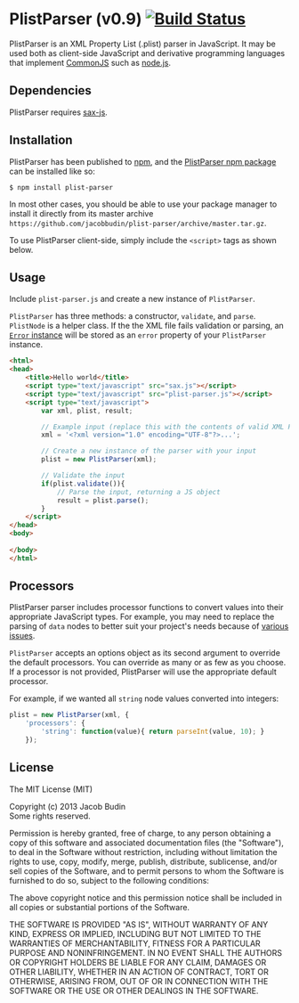# PlistParser (v0.9) [![Build Status](https://travis-ci.org/jacobbudin/plist-parser.png)](https://travis-ci.org/jacobbudin/plist-parser)

PlistParser is an XML Property List (.plist) parser in JavaScript. It may be used both as client-side JavaScript and derivative programming languages that implement [CommonJS](http://www.commonjs.org) such as [node.js](http://nodejs.org).

## Dependencies

PlistParser requires [sax-js](https://github.com/isaacs/sax-js).

## Installation

PlistParser has been published to [npm](https://npmjs.org), and the [PlistParser npm package](https://npmjs.org/package/plist-parser) can be installed like so:

	$ npm install plist-parser

In most other cases, you should be able to use your package manager to install it directly from its master archive `https://github.com/jacobbudin/plist-parser/archive/master.tar.gz`.

To use PlistParser client-side, simply include the `<script>` tags as shown below.

## Usage

Include `plist-parser.js` and create a new instance of `PlistParser`.

`PlistParser` has three methods: a constructor, `validate`, and `parse`. `PlistNode` is a helper class. If the the XML file fails validation or parsing, an [`Error` instance](https://developer.mozilla.org/en-US/docs/JavaScript/Reference/Global_Objects/Error) will be stored as an `error` property of your `PlistParser` instance.

```html
<html>
<head>
	<title>Hello world</title>
	<script type="text/javascript" src="sax.js"></script>
	<script type="text/javascript" src="plist-parser.js"></script>
	<script type="text/javascript">
		var xml, plist, result;

		// Example input (replace this with the contents of valid XML Property List file)
		xml = '<?xml version="1.0" encoding="UTF-8"?>...';

		// Create a new instance of the parser with your input
		plist = new PlistParser(xml);

		// Validate the input
		if(plist.validate()){
			// Parse the input, returning a JS object
			result = plist.parse();
		}
	</script>
</head>
<body>
	
</body>
</html>
```

## Processors

PlistParser parser includes processor functions to convert values into their appropriate JavaScript types. For example, you may need to replace the parsing of `data` nodes to better suit your project's needs because of [various issues](https://developer.mozilla.org/en-US/docs/DOM/window.btoa).

`PlistParser` accepts an options object as its second argument to override the default processors. You can override as many or as few as you choose. If a processor is not provided, PlistParser will use the appropriate default processor.

For example, if we wanted all `string` node values converted into integers:

```js
plist = new PlistParser(xml, {
	'processors': {
		'string': function(value){ return parseInt(value, 10); }
	});
```

## License

The MIT License (MIT)

Copyright (c) 2013 Jacob Budin  
Some rights reserved.

Permission is hereby granted, free of charge, to any person obtaining a copy of this software and associated documentation files (the "Software"), to deal in the Software without restriction, including without limitation the rights to use, copy, modify, merge, publish, distribute, sublicense, and/or sell copies of the Software, and to permit persons to whom the Software is furnished to do so, subject to the following conditions:

The above copyright notice and this permission notice shall be included in all copies or substantial portions of the Software.

THE SOFTWARE IS PROVIDED "AS IS", WITHOUT WARRANTY OF ANY KIND, EXPRESS OR IMPLIED, INCLUDING BUT NOT LIMITED TO THE WARRANTIES OF MERCHANTABILITY, FITNESS FOR A PARTICULAR PURPOSE AND NONINFRINGEMENT. IN NO EVENT SHALL THE AUTHORS OR COPYRIGHT HOLDERS BE LIABLE FOR ANY CLAIM, DAMAGES OR OTHER LIABILITY, WHETHER IN AN ACTION OF CONTRACT, TORT OR OTHERWISE, ARISING FROM, OUT OF OR IN CONNECTION WITH THE SOFTWARE OR THE USE OR OTHER DEALINGS IN THE SOFTWARE.
